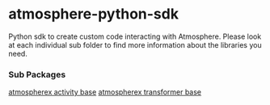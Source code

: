 # atmosphere-python-sdk
Python sdk to create custom code interacting with Atmosphere.
Please look at each individual sub folder to find more information about
the libraries you need.

### Sub Packages
[atmospherex activity base](/atmospherex_activity_base)
[atmospherex transformer base](/atmospherex_transformer_base)
